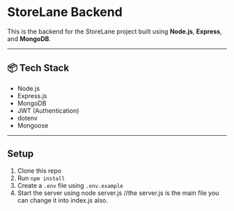 # StoreLane Backend

This is the backend for the StoreLane project built using **Node.js**, **Express**, and **MongoDB**.

---

## 📦 Tech Stack

- Node.js
- Express.js
- MongoDB
- JWT (Authentication)
- dotenv
- Mongoose

---



## Setup

1. Clone this repo
2. Run `npm install`
3. Create a `.env` file using `.env.example`
4. Start the server using node server.js //the server.js is the main file you can change it into index.js also.
